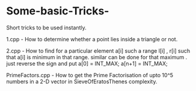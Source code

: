 # Some-basic-Tricks-
Short tricks to be used instantly.

1.cpp - How to determine whether a point lies inside a triangle or not.

2.cpp - How to find for a particular element a[i] such a range l[i] , r[i] such that a[i] is minimum in that range.
        similar can be done for that maximum . just reverse the sign and put a[0] = INT_MAX; a[n+1] = INT_MAX;

PrimeFactors.cpp - How to get the Prime Factorisation of upto 10^5 numbers in a 2-D vector in SieveOfEratosThenes complexity. 
